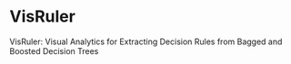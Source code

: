 # VisRuler
VisRuler: Visual Analytics for Extracting Decision Rules from Bagged and Boosted Decision Trees
